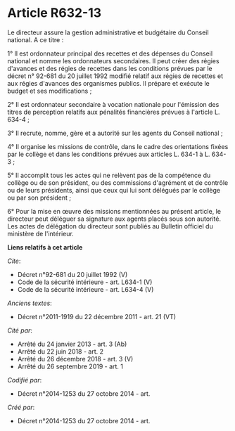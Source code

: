 # Article R632-13

Le directeur assure la gestion administrative et budgétaire du Conseil national. A ce titre : 

1° Il est ordonnateur principal des recettes et des dépenses du Conseil national et nomme les ordonnateurs secondaires. Il
peut créer des régies d'avances et des régies de recettes dans les conditions prévues par le décret n° 92-681 du 20 juillet
1992 modifié relatif aux régies de recettes et aux régies d'avances des organismes publics. Il prépare et exécute le budget
et ses modifications ; 

2° Il est ordonnateur secondaire à vocation nationale pour l'émission des titres de perception relatifs aux pénalités
financières prévues à l'article L. 634-4 ; 

3° Il recrute, nomme, gère et a autorité sur les agents du Conseil national ; 

4° Il organise les missions de contrôle, dans le cadre des orientations fixées par le collège et dans les conditions prévues
aux articles L. 634-1 à L. 634-3 ; 

5° Il accomplit tous les actes qui ne relèvent pas de la compétence du collège ou de son président, ou des commissions
d'agrément et de contrôle ou de leurs présidents, ainsi que ceux qui lui sont délégués par le collège ou par son président ; 

6° Pour la mise en œuvre des missions mentionnées au présent article, le directeur peut déléguer sa signature aux agents
placés sous son autorité. Les actes de délégation du directeur sont publiés au Bulletin officiel du ministère de l'intérieur.

**Liens relatifs à cet article**

_Cite_:

  - Décret n°92-681 du 20 juillet 1992 (V)
  - Code de la sécurité intérieure - art. L634-1 (V)
  - Code de la sécurité intérieure - art. L634-4 (V)

_Anciens textes_:

  - Décret n°2011-1919 du 22 décembre 2011 - art. 21 (VT)

_Cité par_:

  - Arrêté du 24 janvier 2013 - art. 3 (Ab)
  - Arrêté du 22 juin 2018 - art. 2
  - Arrêté du 26 décembre 2018 - art. 3 (V)
  - Arrêté du 26 septembre 2019 - art. 1

_Codifié par_:

  - Décret n°2014-1253 du 27 octobre 2014 - art.

_Créé par_:

  - Décret n°2014-1253 du 27 octobre 2014 - art.
